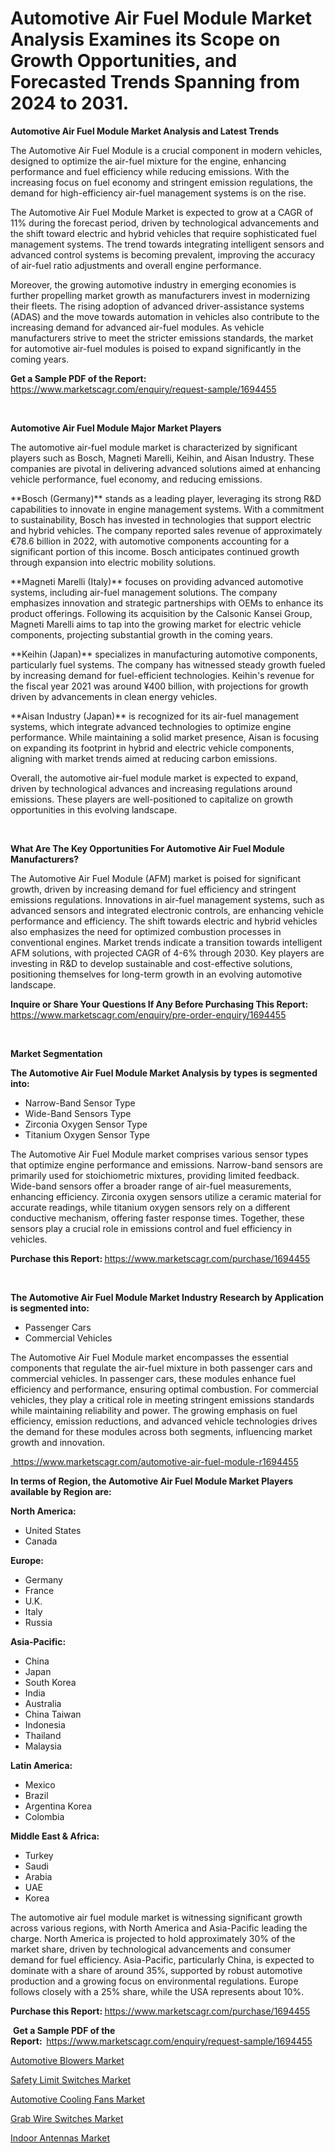 <p><h1>Automotive Air Fuel Module Market Analysis Examines its Scope on Growth Opportunities, and Forecasted Trends Spanning from 2024 to 2031.</h1></p><p><strong>Automotive Air Fuel Module Market Analysis and Latest Trends</strong></p>
<p><p>The Automotive Air Fuel Module is a crucial component in modern vehicles, designed to optimize the air-fuel mixture for the engine, enhancing performance and fuel efficiency while reducing emissions. With the increasing focus on fuel economy and stringent emission regulations, the demand for high-efficiency air-fuel management systems is on the rise.</p><p>The Automotive Air Fuel Module Market is expected to grow at a CAGR of 11% during the forecast period, driven by technological advancements and the shift toward electric and hybrid vehicles that require sophisticated fuel management systems. The trend towards integrating intelligent sensors and advanced control systems is becoming prevalent, improving the accuracy of air-fuel ratio adjustments and overall engine performance.</p><p>Moreover, the growing automotive industry in emerging economies is further propelling market growth as manufacturers invest in modernizing their fleets. The rising adoption of advanced driver-assistance systems (ADAS) and the move towards automation in vehicles also contribute to the increasing demand for advanced air-fuel modules. As vehicle manufacturers strive to meet the stricter emissions standards, the market for automotive air-fuel modules is poised to expand significantly in the coming years.</p></p>
<p><strong>Get a Sample PDF of the Report:&nbsp;</strong> <a href="https://www.marketscagr.com/enquiry/request-sample/1694455?utm_campaign=1349&utm_medium=2&utm_source=Github&utm_content=ia&utm_term=06102024&utm_id=automotive-air-fuel-module">https://www.marketscagr.com/enquiry/request-sample/1694455</a></p>
<p>&nbsp;</p>
<p><strong>Automotive Air Fuel Module Major Market Players</strong></p>
<p><p>The automotive air-fuel module market is characterized by significant players such as Bosch, Magneti Marelli, Keihin, and Aisan Industry. These companies are pivotal in delivering advanced solutions aimed at enhancing vehicle performance, fuel economy, and reducing emissions.</p><p>**Bosch (Germany)** stands as a leading player, leveraging its strong R&D capabilities to innovate in engine management systems. With a commitment to sustainability, Bosch has invested in technologies that support electric and hybrid vehicles. The company reported sales revenue of approximately €78.6 billion in 2022, with automotive components accounting for a significant portion of this income. Bosch anticipates continued growth through expansion into electric mobility solutions.</p><p>**Magneti Marelli (Italy)** focuses on providing advanced automotive systems, including air-fuel management solutions. The company emphasizes innovation and strategic partnerships with OEMs to enhance its product offerings. Following its acquisition by the Calsonic Kansei Group, Magneti Marelli aims to tap into the growing market for electric vehicle components, projecting substantial growth in the coming years.</p><p>**Keihin (Japan)** specializes in manufacturing automotive components, particularly fuel systems. The company has witnessed steady growth fueled by increasing demand for fuel-efficient technologies. Keihin's revenue for the fiscal year 2021 was around ¥400 billion, with projections for growth driven by advancements in clean energy vehicles.</p><p>**Aisan Industry (Japan)** is recognized for its air-fuel management systems, which integrate advanced technologies to optimize engine performance. While maintaining a solid market presence, Aisan is focusing on expanding its footprint in hybrid and electric vehicle components, aligning with market trends aimed at reducing carbon emissions.</p><p>Overall, the automotive air-fuel module market is expected to expand, driven by technological advances and increasing regulations around emissions. These players are well-positioned to capitalize on growth opportunities in this evolving landscape.</p></p>
<p>&nbsp;</p>
<p><strong>What Are The Key Opportunities For Automotive Air Fuel Module Manufacturers?</strong></p>
<p><p>The Automotive Air Fuel Module (AFM) market is poised for significant growth, driven by increasing demand for fuel efficiency and stringent emissions regulations. Innovations in air-fuel management systems, such as advanced sensors and integrated electronic controls, are enhancing vehicle performance and efficiency. The shift towards electric and hybrid vehicles also emphasizes the need for optimized combustion processes in conventional engines. Market trends indicate a transition towards intelligent AFM solutions, with projected CAGR of 4-6% through 2030. Key players are investing in R&D to develop sustainable and cost-effective solutions, positioning themselves for long-term growth in an evolving automotive landscape.</p></p>
<p><strong>Inquire or Share Your Questions If Any Before Purchasing This Report:</strong> <a href="https://www.marketscagr.com/enquiry/pre-order-enquiry/1694455?utm_campaign=1349&utm_medium=2&utm_source=Github&utm_content=ia&utm_term=06102024&utm_id=automotive-air-fuel-module">https://www.marketscagr.com/enquiry/pre-order-enquiry/1694455</a></p>
<p>&nbsp;</p>
<p><strong>Market Segmentation</strong></p>
<p><strong>The Automotive Air Fuel Module Market Analysis by types is segmented into:</strong></p>
<p><ul><li>Narrow-Band Sensor Type</li><li>Wide-Band Sensors Type</li><li>Zirconia Oxygen Sensor Type</li><li>Titanium Oxygen Sensor Type</li></ul></p>
<p><p>The Automotive Air Fuel Module market comprises various sensor types that optimize engine performance and emissions. Narrow-band sensors are primarily used for stoichiometric mixtures, providing limited feedback. Wide-band sensors offer a broader range of air-fuel measurements, enhancing efficiency. Zirconia oxygen sensors utilize a ceramic material for accurate readings, while titanium oxygen sensors rely on a different conductive mechanism, offering faster response times. Together, these sensors play a crucial role in emissions control and fuel efficiency in vehicles.</p></p>
<p><strong>Purchase this Report:&nbsp;</strong><a href="https://www.marketscagr.com/purchase/1694455?utm_campaign=1349&utm_medium=2&utm_source=Github&utm_content=ia&utm_term=06102024&utm_id=automotive-air-fuel-module">https://www.marketscagr.com/purchase/1694455</a></p>
<p>&nbsp;</p>
<p><strong>The Automotive Air Fuel Module Market Industry Research by Application is segmented into:</strong></p>
<p><ul><li>Passenger Cars</li><li>Commercial Vehicles</li></ul></p>
<p><p>The Automotive Air Fuel Module market encompasses the essential components that regulate the air-fuel mixture in both passenger cars and commercial vehicles. In passenger cars, these modules enhance fuel efficiency and performance, ensuring optimal combustion. For commercial vehicles, they play a critical role in meeting stringent emissions standards while maintaining reliability and power. The growing emphasis on fuel efficiency, emission reductions, and advanced vehicle technologies drives the demand for these modules across both segments, influencing market growth and innovation.</p></p>
<p><a href="https://www.marketscagr.com/automotive-air-fuel-module-r1694455?utm_campaign=1349&utm_medium=2&utm_source=Github&utm_content=ia&utm_term=06102024&utm_id=automotive-air-fuel-module">&nbsp;https://www.marketscagr.com/automotive-air-fuel-module-r1694455</a></p>
<p><strong>In terms of Region, the Automotive Air Fuel Module Market Players available by Region are:</strong></p>
<p>
    <p> <strong> North America: </strong>
        <ul>
            <li>United States</li>
            <li>Canada</li>
        </ul>
        </p> 
    <p> <strong> Europe: </strong>
        <ul>
            <li>Germany</li>
            <li>France</li>
            <li>U.K.</li>
            <li>Italy</li>
            <li>Russia</li>
        </ul>
        </p> 
    <p> <strong> Asia-Pacific: </strong>
        <ul>
            <li>China</li>
            <li>Japan</li>
            <li>South Korea</li>
            <li>India</li>
            <li>Australia</li>
            <li>China Taiwan</li>
            <li>Indonesia</li>
            <li>Thailand</li>
            <li>Malaysia</li>
        </ul>
        </p> 
    <p> <strong> Latin America: </strong>
        <ul>
            <li>Mexico</li>
            <li>Brazil</li>
            <li>Argentina Korea</li>
            <li>Colombia</li>
        </ul>
        </p> 
    <p> <strong> Middle East & Africa: </strong>
        <ul>
            <li>Turkey</li>
            <li>Saudi</li>
            <li>Arabia</li>
            <li>UAE</li>
            <li>Korea</li>
        </ul>
    </p>
    </p>
<p><p>The automotive air fuel module market is witnessing significant growth across various regions, with North America and Asia-Pacific leading the charge. North America is projected to hold approximately 30% of the market share, driven by technological advancements and consumer demand for fuel efficiency. Asia-Pacific, particularly China, is expected to dominate with a share of around 35%, supported by robust automotive production and a growing focus on environmental regulations. Europe follows closely with a 25% share, while the USA represents about 10%.</p></p>
<p><strong>Purchase this Report: </strong><a href="https://www.marketscagr.com/purchase/1694455?utm_campaign=1349&utm_medium=2&utm_source=Github&utm_content=ia&utm_term=06102024&utm_id=automotive-air-fuel-module">https://www.marketscagr.com/purchase/1694455</a></p>
<p>&nbsp;<strong>Get a Sample PDF of the Report:&nbsp;&nbsp;</strong><a href="https://www.marketscagr.com/enquiry/request-sample/1694455?utm_campaign=1349&utm_medium=2&utm_source=Github&utm_content=ia&utm_term=06102024&utm_id=automotive-air-fuel-module">https://www.marketscagr.com/enquiry/request-sample/1694455</a></p>
<p><strong></strong></p>
<p><p><a href="https://www.linkedin.com/pulse/global-perspectives-automotive-blowers-market-trends-challenges-g3twc?utm_campaign=1349&utm_medium=2&utm_source=Github&utm_content=ia&utm_term=06102024&utm_id=automotive-air-fuel-module">Automotive Blowers Market</a></p><p><a href="https://www.linkedin.com/pulse/regional-adaptations-global-safety-limit-switches-market-q87ke?utm_campaign=1349&utm_medium=2&utm_source=Github&utm_content=ia&utm_term=06102024&utm_id=automotive-air-fuel-module">Safety Limit Switches Market</a></p><p><a href="https://www.linkedin.com/pulse/market-forecasting-change-global-automotive-cooling-fans-dynamics-p8bnc?utm_campaign=1349&utm_medium=2&utm_source=Github&utm_content=ia&utm_term=06102024&utm_id=automotive-air-fuel-module">Automotive Cooling Fans Market</a></p><p><a href="https://www.linkedin.com/pulse/grab-wire-switches-market-share-size-trends-industry-analysis-pxhee?utm_campaign=1349&utm_medium=2&utm_source=Github&utm_content=ia&utm_term=06102024&utm_id=automotive-air-fuel-module">Grab Wire Switches Market</a></p><p><a href="https://www.linkedin.com/pulse/indoor-antennas-market-trends-insights-type-application-analysis-gljxe?utm_campaign=1349&utm_medium=2&utm_source=Github&utm_content=ia&utm_term=06102024&utm_id=automotive-air-fuel-module">Indoor Antennas Market</a></p></p>
